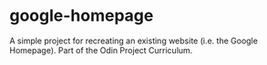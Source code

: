 # google-homepage
A simple project for recreating an existing website (i.e. the Google Homepage). Part of the Odin Project Curriculum.
